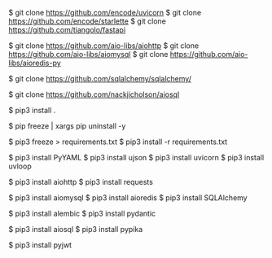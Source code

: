 
$ git clone https://github.com/encode/uvicorn
$ git clone https://github.com/encode/starlette
$ git clone https://github.com/tiangolo/fastapi

$ git clone https://github.com/aio-libs/aiohttp
$ git clone https://github.com/aio-libs/aiomysql
$ git clone https://github.com/aio-libs/aioredis-py

$ git clone https://github.com/sqlalchemy/sqlalchemy/

$ git clone https://github.com/nackjicholson/aiosql


$ pip3 install .

$ pip freeze | xargs pip uninstall -y

$ pip3 freeze > requirements.txt
$ pip3 install -r requirements.txt

$ pip3 install PyYAML
$ pip3 install ujson
$ pip3 install uvicorn
$ pip3 install uvloop

$ pip3 install aiohttp
$ pip3 install requests

$ pip3 install aiomysql
$ pip3 install aioredis
$ pip3 install SQLAlchemy

$ pip3 install alembic
$ pip3 install pydantic

$ pip3 install aiosql
$ pip3 install pypika

$ pip3 install pyjwt

